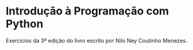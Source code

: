# Introdução à Programação com Python
Exercícios da 3ª edição do livro escrito por Nilo Ney Coutinho Menezes.
